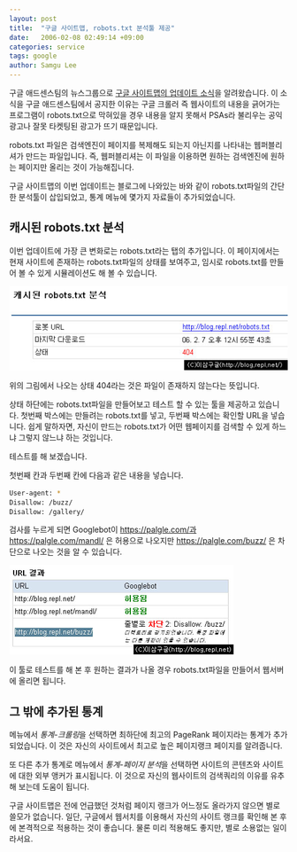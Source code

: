 ```yaml
---
layout: post
title:  "구글 사이트맵, robots.txt 분석툴 제공"
date:   2006-02-08 02:49:14 +09:00
categories: service
tags: google
author: Samgu Lee
---
```

구글 애드센스팀의 뉴스그룹으로 [구글 사이트맵의 업데이트 소식](http://groups.google.com/group/Inside-AdSense/browse_thread/thread/c0e86a570c091554/c0e1c13a5c0c6b75#c0e1c13a5c0c6b75)을 알려왔습니다. 이 소식을 구글 애드센스팀에서 공지한 이유는 구글 크롤러 즉 웹사이트의 내용을 긁어가는 프로그램이 robots.txt으로 막혀있을 경우 내용을 알지 못해서 PSAs라 불리우는 공익광고나 잘못 타켓팅된 광고가 뜨기 때문입니다.

robots.txt 파일은 검색엔진이 페이지를 복제해도 되는지 아닌지를 나타내는 웹퍼블리셔가 만드는 파일입니다. 즉, 웹퍼블리셔는 이 파일을 이용하면 원하는 검색엔진에 원하는 페이지만 올리는 것이 가능해집니다.

구글 사이트맵의 이번 업데이트는 블로그에 나와있는 바와 같이 robots.txt파일의 간단한 분석툴이 삽입되었고, 통계 메뉴에 몇가지 자료들이 추가되었습니다.

## 캐시된 robots.txt 분석

이번 업데이트에 가장 큰 변화로는 robots.txt라는 탭의 추가입니다. 이 페이지에서는 현재 사이트에 존재하는 robots.txt파일의 상태를 보여주고, 임시로 robots.txt를 만들어 볼 수 있게 시뮬레이션도 해 볼 수 있습니다.

![구글 사이트맵 robots.txt 탭](/assets/google_sitemap_robots_txt.jpg)

위의 그림에서 나오는 상태 404라는 것은 파일이 존재하지 않는다는 뜻입니다.

상태 하단에는 robots.txt파일을 만들어보고 테스트 할 수 있는 툴을 제공하고 있습니다. 첫번째 박스에는 만들려는 robots.txt를 넣고, 두번째 박스에는 확인할 URL을 넣습니다. 쉽게 말하자면, 자신이 만드는 robots.txt가 어떤 웹페이지를 검색할 수 있게 하느냐 그렇지 않느냐 하는 것입니다.

테스트를 해 보겠습니다.

첫번째 칸과 두번째 칸에 다음과 같은 내용을 넣습니다.

```sh
User-agent: *
Disallow: /buzz/
Disallow: /gallery/
```

검사를 누르게 되면 Googlebot이 https://palgle.com/과 https://palgle.com/mandl/ 은 허용으로 나오지만 https://palgle.com/buzz/ 은 차단으로 나오는 것을 알 수 있습니다.

![구글 사이트맵 robots.txt 검사](/assets/google_sitemap_robots_txt_validate.jpg)

이 툴로 테스트를 해 본 후 원하는 결과가 나올 경우 robots.txt파일을 만들어서 웹서버에 올리면 됩니다.

## 그 밖에 추가된 통계

메뉴에서 *통계-크롤링*을 선택하면 최하단에 최고의 PageRank 페이지라는 통계가 추가되었습니다. 이 것은 자신의 사이트에서 최고로 높은 페이지랭크 페이지를 알려줍니다.

또 다른 추가 통계로 메뉴에서 *통계-페이지 분석*을 선택하면 사이트의 콘텐츠와 사이트에 대한 외부 앵커가 표시됩니다. 이 것으로 자신의 웹사이트의 검색쿼리의 이유를 유추해 보는데 도움이 됩니다.

구글 사이트맵은 전에 언급했던 것처럼 페이지 랭크가 어느정도 올라가지 않으면 별로 쓸모가 없습니다. 일단, 구글에서 웹서치를 이용해서 자신의 사이트 랭크를 확인해 본 후에 본격적으로 적용하는 것이 좋습니다. 물론 미리 적용해도 좋지만, 별로 소용없는 일이라서요.
